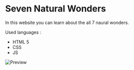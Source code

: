 # Seven Natural Wonders

In this website you can learn about the all 7 naural wonders.

Used languages : 
- HTML 5
- CSS
- JS

![Preview](https://github.com/musfirofficial/natural_wonders/assets/106896250/598e539d-77ab-47ee-bf1b-7b72fc768bf4)
